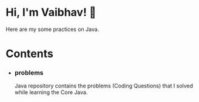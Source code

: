 
# Hi, I'm Vaibhav! 👋

Here are my some practices on Java. 

# Contents

* ### problems
    Java repository contains the problems (Coding Questions) that I solved while learning the Core Java.
